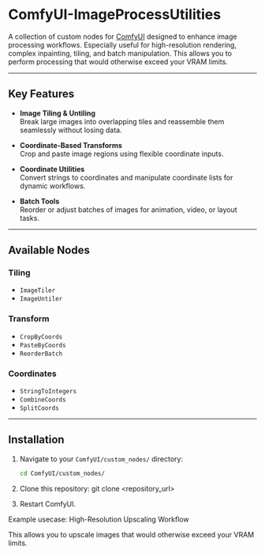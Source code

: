 # ComfyUI-ImageProcessUtilities

A collection of custom nodes for [ComfyUI](https://github.com/comfyanonymous/ComfyUI) designed to enhance image processing workflows. Especially useful for high-resolution rendering, complex inpainting, tiling, and batch manipulation. This allows you to perform processing that would otherwise exceed your VRAM limits.

---

## Key Features

- **Image Tiling & Untiling**  
  Break large images into overlapping tiles and reassemble them seamlessly without losing data.

- **Coordinate-Based Transforms**  
  Crop and paste image regions using flexible coordinate inputs.

- **Coordinate Utilities**  
  Convert strings to coordinates and manipulate coordinate lists for dynamic workflows.

- **Batch Tools**  
  Reorder or adjust batches of images for animation, video, or layout tasks.

---

## Available Nodes

### Tiling
- `ImageTiler`
- `ImageUntiler`

### Transform
- `CropByCoords`
- `PasteByCoords`
- `ReorderBatch`

### Coordinates
- `StringToIntegers`
- `CombineCoords`
- `SplitCoords`

---

## Installation

1. Navigate to your `ComfyUI/custom_nodes/` directory:
   ```bash
   cd ComfyUI/custom_nodes/

2. Clone this repository: git clone <repository_url>

3. Restart ComfyUI.

Example usecase: High-Resolution Upscaling Workflow

This allows you to upscale images that would otherwise exceed your VRAM limits.

